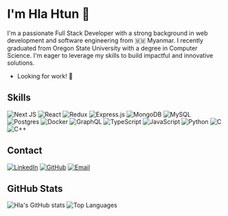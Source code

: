 # I'm Hla Htun 👋

I'm a passionate Full Stack Developer with a strong background in web development and software engineering from 🇲🇲 Myanmar. I recently graduated from Oregon State University with a degree in Computer Science. I'm eager to leverage my skills to build impactful and innovative solutions.
- Looking for work! 💼

## Skills
![Next JS](https://img.shields.io/badge/Next-black?style=for-the-badge&logo=next.js&logoColor=white)
![React](https://img.shields.io/badge/react-%2320232a.svg?style=for-the-badge&logo=react&logoColor=%2361DAFB)
![Redux](https://img.shields.io/badge/redux-%23593d88.svg?style=for-the-badge&logo=redux&logoColor=white)
![Express.js](https://img.shields.io/badge/express.js-%23404d59.svg?style=for-the-badge&logo=express&logoColor=%2361DAFB)
![MongoDB](https://img.shields.io/badge/MongoDB-%234ea94b.svg?style=for-the-badge&logo=mongodb&logoColor=white)
![MySQL](https://img.shields.io/badge/mysql-4479A1.svg?style=for-the-badge&logo=mysql&logoColor=white)
![Postgres](https://img.shields.io/badge/postgres-%23316192.svg?style=for-the-badge&logo=postgresql&logoColor=white)
![Docker](https://img.shields.io/badge/docker-%230db7ed.svg?style=for-the-badge&logo=docker&logoColor=white)
![GraphQL](https://img.shields.io/badge/-GraphQL-E10098?style=for-the-badge&logo=graphql&logoColor=white)
![TypeScript](https://img.shields.io/badge/typescript-%23007ACC.svg?style=for-the-badge&logo=typescript&logoColor=white)
![JavaScript](https://img.shields.io/badge/javascript-%23323330.svg?style=for-the-badge&logo=javascript&logoColor=%23F7DF1E)
![Python](https://img.shields.io/badge/python-3670A0?style=for-the-badge&logo=python&logoColor=ffdd54)
![C](https://img.shields.io/badge/c-%2300599C.svg?style=for-the-badge&logo=c&logoColor=white)
![C++](https://img.shields.io/badge/c++-%2300599C.svg?style=for-the-badge&logo=c%2B%2B&logoColor=white)


## Contact
[![LinkedIn](https://img.shields.io/badge/-LinkedIn-0A66C2?logo=linkedin&logoColor=white&style=flat)](https://linkedin.com/in/hlakarki)
[![GitHub](https://img.shields.io/badge/-GitHub-181717?logo=github&logoColor=white&style=flat)](https://github.com/hlakarki)
[![Email](https://img.shields.io/badge/-Email-D14836?logo=gmail&logoColor=white&style=flat)](mailto:hla.htuncs@gmail.com)

## GitHub Stats
![Hla's GitHub stats](https://github-readme-stats.vercel.app/api?username=hlakarki&show_icons=true&theme=radical)
![Top Languages](https://github-readme-stats.vercel.app/api/top-langs/?username=hlakarki&layout=compact&theme=radical)

<!--
## Blog Posts
- **[My Journey in Computer Science](https://bloglink.com):** Sharing my experiences and lessons learned in the field of Computer Science.
-->
